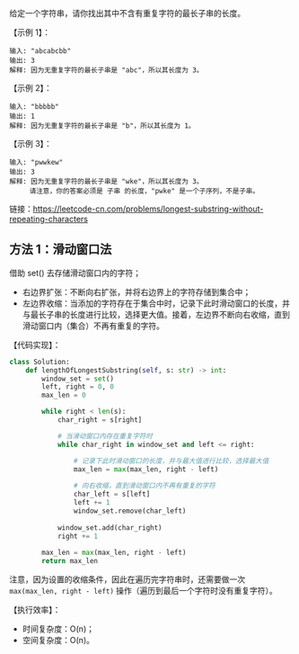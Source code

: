 给定一个字符串，请你找出其中不含有重复字符的最长子串的长度。

【示例 1】：
```
输入: "abcabcbb"
输出: 3 
解释: 因为无重复字符的最长子串是 "abc"，所以其长度为 3。
```

【示例 2】：
```
输入: "bbbbb"
输出: 1
解释: 因为无重复字符的最长子串是 "b"，所以其长度为 1。
```

【示例 3】：
```
输入: "pwwkew"
输出: 3
解释: 因为无重复字符的最长子串是 "wke"，所以其长度为 3。
     请注意，你的答案必须是 子串 的长度，"pwke" 是一个子序列，不是子串。
```

链接：https://leetcode-cn.com/problems/longest-substring-without-repeating-characters

## 方法 1：滑动窗口法
借助 set() 去存储滑动窗口内的字符；
- 右边界扩张：不断向右扩张，并将右边界上的字符存储到集合中；
- 左边界收缩：当添加的字符存在于集合中时，记录下此时滑动窗口的长度，并与最长子串的长度进行比较，选择更大值。接着，左边界不断向右收缩，直到滑动窗口内（集合）不再有重复的字符。

【代码实现】：
```python
class Solution:
    def lengthOfLongestSubstring(self, s: str) -> int:
        window_set = set()
        left, right = 0, 0
        max_len = 0

        while right < len(s):
            char_right = s[right]            

            # 当滑动窗口内存在重复字符时
            while char_right in window_set and left <= right:

                # 记录下此时滑动窗口的长度，并与最大值进行比较，选择最大值
                max_len = max(max_len, right - left)
                
                # 向右收缩，直到滑动窗口内不再有重复的字符
                char_left = s[left]
                left += 1
                window_set.remove(char_left)
            
            window_set.add(char_right)
            right += 1
        
        max_len = max(max_len, right - left)
        return max_len
```

注意，因为设置的收缩条件，因此在遍历完字符串时，还需要做一次 `max(max_len, right - left)` 操作（遍历到最后一个字符时没有重复字符）。

【执行效率】：
- 时间复杂度：O(n)；
- 空间复杂度：O(n)。
